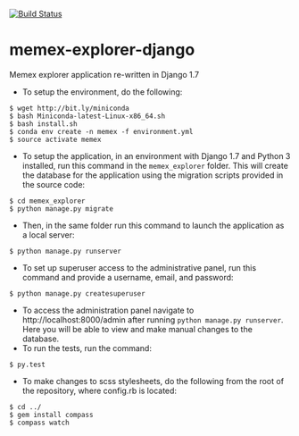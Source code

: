 [![Build
Status](https://travis-ci.org/ContinuumIO/blaze.png)](https://travis-ci.org/ContinuumIO/blaze)
# memex-explorer-django
Memex explorer application re-written in Django 1.7
* To setup the environment, do the following:
```
$ wget http://bit.ly/miniconda
$ bash Miniconda-latest-Linux-x86_64.sh
$ bash install.sh
$ conda env create -n memex -f environment.yml
$ source activate memex
```
* To setup the application, in an environment with Django 1.7 and Python 3 installed, run this command in the `memex_explorer` folder. This will create the database for the application using the migration scripts provided in the source code:
```
$ cd memex_explorer
$ python manage.py migrate
```
* Then, in the same folder run this command to launch the application as a local server:
```
$ python manage.py runserver
```
* To set up superuser access to the administrative panel, run this command and provide a username, email, and password:
```
$ python manage.py createsuperuser
```
* To access the administration panel navigate to http://localhost:8000/admin after running `python manage.py runserver`. Here you will be able to view and make manual changes to the database.
* To run the tests, run the command:
```
$ py.test
```
* To make changes to scss stylesheets, do the following from the root of the repository, where config.rb is located:
```
$ cd ../
$ gem install compass
$ compass watch
```
